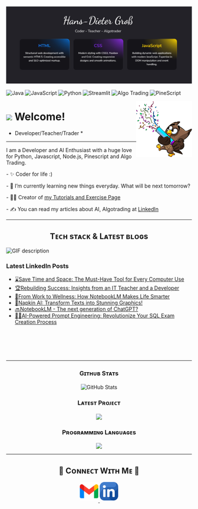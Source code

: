 ![Header](./header.png)

![Java](https://img.shields.io/badge/Java-ED8B00)
![JavaScript](https://img.shields.io/badge/JavaScript-F7DF1E?style=flat&linkIcon=false&link=)
![Python](https://img.shields.io/badge/Python-3776AB?style=flat&linkIcon=false&link=)
![Streamlit](https://img.shields.io/badge/Streamlit-FF4B4B?style=flat&linkIcon=false&link=)
![Algo Trading](https://img.shields.io/badge/Algo_Trading-00FF00?style=flat&linkIcon=false&link=)
![PineScript](https://img.shields.io/badge/PineScript-9933FF?style=flat&linkIcon=false&link=)

<div>
  <img align="right" width="30%" src="owl.png">
</div>

# <img src="https://emojis.slackmojis.com/emojis/images/1531849430/4246/blob-sunglasses.gif?1531849430" width="30"/> Welcome! 
* Developer/Teacher/Trader *
  
---

<p align="left">I am a Developer and AI Enthusiast with a huge love for Python, Javascript, Node.js, Pinescript and Algo Trading. </p>
<p>- ✨ Coder for life :)</p>
<p>- 🌱 I’m currently learning new things everyday. What will be next tomorrow?</p>
<p>- 💁‍♂️ Creator of <a href="https://masteroftheformulas.weebly.com">my Tutorials and Exercise Page</a></p>
<p>- ✍ You can read my articles about AI, Algotrading at <a href="https://linkedin.com/in/hansdietergroß">LinkedIn</a></p>

---
<!--Languages and Tools Section-->       
<h2 align="center">Tᴇᴄʜ sᴛᴀᴄᴋ & Lᴀᴛᴇsᴛ ʙʟᴏɢs</h2> 
<picture>
  <source media="(prefers-color-scheme: dark)" srcset="SkillsDark.gif">
  <source media="(prefers-color-scheme: light)" srcset="SkillsWhite.gif">
  <img align="left" alt="GIF description" src="SkillsWhite.gif">
</picture>
<br />
  
<h3 align="left">Latest LinkedIn Posts</h3>
<ul align="left">
  <li><a href="https://www.linkedin.com/pulse/save-time-space-must-have-tool-every-computer-use-hans-dieter-gro%25C3%259F-515vc/?trackingId=nlevWupN4%2FmXcd3sfK%2FAXQ%3D%3D">
       ⌛Save Time and Space: The Must-Have Tool for Every Computer Use</a>
  </li>
  <li><a href="https://www.linkedin.com/pulse/from-work-wellness-how-notebooklm-makes-life-smarter-hans-dieter-gro%25C3%259F-phodc/?trackingId=eFhdxckMxtIe3hEnC197qQ%3D%3D">
    🏆Rebuilding Success: Insights from an IT Teacher and a Developer</a>
  </li>
  <li><a href="https://www.linkedin.com/pulse/rebuilding-success-insights-from-teacher-developer-hans-dieter-gro%25C3%259F-kdktc/?trackingId=TVz%2F0vv3TxZDCoBxnlybNA%3D%3D">
    🌱From Work to Wellness: How NotebookLM Makes Life Smarter</a>
  </li>
  <li><a href="https://www.linkedin.com/pulse/napkin-ai-transform-texts-stunning-graphics-hans-dieter-gro%25C3%259F-hfw8c/">
    🎨Napkin AI: Transform Texts into Stunning Graphics!</a>
  </li>
  <li><a href="https://www.linkedin.com/pulse/notebooklm-next-generation-chatgpt-hans-dieter-gro%25C3%259F-kipac/">
    🔜NotebookLM - The next generation of ChatGPT?</a>
  </li>
  <li><a href="https://www.linkedin.com/pulse/ai-powered-prompt-engineering-revolutionize-your-sql-exam-gro%25C3%259F-bffkc/">
   🧑‍🏫️AI-Powered Prompt Engineering: Revolutionize Your SQL Exam Creation Process</a>
  </li>
</ul>
<br/><br/><br/><br/>

---

<h3 align="center"><strong>Gɪᴛʜᴜʙ Sᴛᴀᴛs</strong></h3>
<div align="center">
       <img align="center" src="https://github-readme-stats.vercel.app/api?username=hansdietergross&count_private=true&show_icons=true&theme=nightowl&bg_color=0,000000,441350&title_color=c56a90&text_color=ffffff&rank_icon=github&hide=prs,issues,contribs&show=reviews,prs_merged,prs_merged_percentage" alt="GitHub Stats" />
</div>
<h3 align="center"><strong>Lᴀᴛᴇsᴛ Pʀᴏᴊᴇᴄᴛ</strong></h3>
<div align="center">
   <a href="https://github.com/hansdietergross/InteractiveFinanceDashboard" align="center">
      <img align="center" width="470" src="https://github-readme-stats.vercel.app/api/pin/?username=hansdietergross&repo=InteractiveFinanceDashboard&theme=nightowl&show_owner=true&bg_color=0,000000,441350&title_color=c56a90&text_color=ffffff" >
   </a>
</div>

<h3 align="center"><strong>Pʀᴏɢʀᴀᴍᴍɪɴɢ Lᴀɴɢᴜᴀɢᴇs</strong></h3>
<div align="center">
  <img align="center" width="470" src="https://github-readme-stats.vercel.app/api/top-langs/?username=hansdietergross&theme=nightowl&layout=donut&bg_color=0,000000,441350&title_color=c56a90&text_color=ffffff">
</div>

---

<h2 align="center">🤝 Cᴏɴɴᴇᴄᴛ Wɪᴛʜ Mᴇ 🤝 </h2>
<div align="center">  
<a href="mailto:hansdietegross2015@gmail.com" target="_blank">
<img src="gmail.png" width=50 height=50 style="margin-bottom: 5px;" />
</a>

<a href="https://www.linkedin.com/in/hansdietergroß/" target="_blank">
<img src="linkedin.png" width=50 height=50  style="margin-bottom: 5px;" />
</a>




